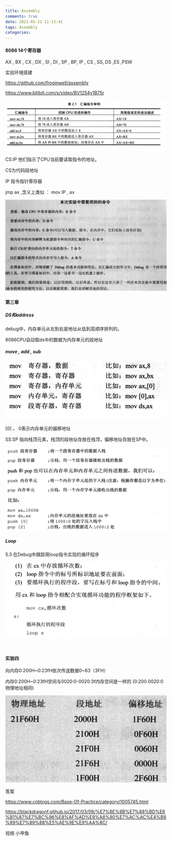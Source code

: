 ```yaml
---
title: Assembly
comments: true
date: 2021-05-21 11:13:41
tags: Assembly
categories: 
---
```




#### 8086 14个寄存器

AX , BX , CX , DX , SI , DI , SP , BP, IP , CS , SS, DS ,ES ,PSW



实验环境搭建

https://github.com/froginwell/assembly

https://www.bilibili.com/s/video/BV1254y1B75r

![](Assembly/2021-05-20-19-06-09.png)



CS:IP  他们指示了CPU当前要读取指令的地址。

CS为代码段地址

IP 指令指针寄存器

jmp ax ,含义上类似 ： mov IP , ax



![](Assembly/2021-05-21-17-22-59.png)



#### 第三章

##### DS和address

debug中，内存单元从左到右是地址从低到高顺序排列的。

8086CPU自动取ds中的数据为内存单元的段地址

##### move , add , sub

![](Assembly/2021-05-21-19-21-51.png)

[0] ， 0表示内存单元的偏移地址



SS:SP 指向栈顶元素，栈顶的段地址存放在栈顶，偏移地址存放在SP中。

![t](Assembly/2021-05-22-16-18-16.png)



##### Loop

5.3 在Debug中跟踪用loop指令实现的循环程序 

![](Assembly/2021-05-23-17-48-42.png)

​             

#### 实验四

  向内存0:200H~0:23fH依次传送数据0~63（3FH）

  内存0:200H~0:23fH空间与0020:0-0020:3f内存空间是一样的   (0:200  0020:0物理地址相同)                                                                                                                             

![](Assembly/2021-05-24-14-59-10.png)



答案 

https://www.cnblogs.com/Base-Of-Practice/category/1005745.html

https://blackdragonf.github.io/2017/03/09/%E7%8E%8B%E7%88%BD%E6%B1%87%E7%BC%96%E8%AF%AD%E8%A8%80%E7%AC%AC%E4%B8%89%E7%89%88%E5%AE%9E%E9%AA%8C/

 视频 小甲鱼
